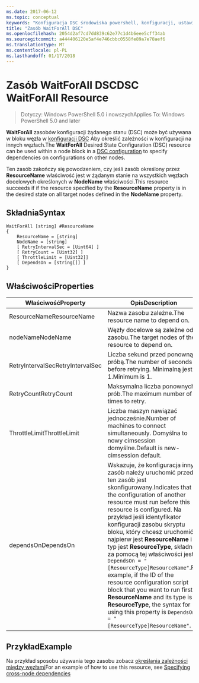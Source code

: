 ```yaml
---
ms.date: 2017-06-12
ms.topic: conceptual
keywords: "Konfiguracja DSC środowiska powershell, konfiguracji, ustawienia"
title: "Zasób WaitForAll DSC"
ms.openlocfilehash: 2054d2af7cd7dd839c62e77c1d4b6eee5cff34ab
ms.sourcegitcommit: a444406120e5af4e746cbbc0558fe89a7e78aef6
ms.translationtype: MT
ms.contentlocale: pl-PL
ms.lasthandoff: 01/17/2018
---
```

# <a name="dsc-waitforall-resource"></a><span data-ttu-id="a739d-103">Zasób WaitForAll DSC</span><span class="sxs-lookup"><span data-stu-id="a739d-103">DSC WaitForAll Resource</span></span>

> <span data-ttu-id="a739d-104">Dotyczy: Windows PowerShell 5.0 i nowszych</span><span class="sxs-lookup"><span data-stu-id="a739d-104">Applies To: Windows PowerShell 5.0 and later</span></span>

<span data-ttu-id="a739d-105">**WaitForAll** zasobów konfiguracji żądanego stanu (DSC) może być używana w bloku węzła w [konfiguracji DSC](configurations.md) Aby określić zależności w konfiguracji na innych węzłach.</span><span class="sxs-lookup"><span data-stu-id="a739d-105">The **WaitForAll** Desired State Configuration (DSC) resource can be used within a node block in a [DSC configuration](configurations.md) to specify dependencies on configurations on other nodes.</span></span>

<span data-ttu-id="a739d-106">Ten zasób zakończy się powodzeniem, czy jeśli zasób określony przez **ResourceName** właściwość jest w żądanym stanie na wszystkich węzłach docelowych określonych w **NodeName** właściwości.</span><span class="sxs-lookup"><span data-stu-id="a739d-106">This resource succeeds if if the resource specified by the **ResourceName** property is in the desired state on all target nodes defined in the **NodeName** property.</span></span>


## <a name="syntax"></a><span data-ttu-id="a739d-107">Składnia</span><span class="sxs-lookup"><span data-stu-id="a739d-107">Syntax</span></span>

```
WaitForAll [string] #ResourceName
{
    ResourceName = [string]
    NodeName = [string]
    [ RetryIntervalSec = [Uint64] ]
    [ RetryCount = [Uint32] ] 
    [ ThrottleLimit = [Uint32]]
    [ DependsOn = [string[]] ]
}
```

## <a name="properties"></a><span data-ttu-id="a739d-108">Właściwości</span><span class="sxs-lookup"><span data-stu-id="a739d-108">Properties</span></span>

|  <span data-ttu-id="a739d-109">Właściwość</span><span class="sxs-lookup"><span data-stu-id="a739d-109">Property</span></span>  |  <span data-ttu-id="a739d-110">Opis</span><span class="sxs-lookup"><span data-stu-id="a739d-110">Description</span></span>   | 
|---|---| 
| <span data-ttu-id="a739d-111">ResourceName</span><span class="sxs-lookup"><span data-stu-id="a739d-111">ResourceName</span></span>| <span data-ttu-id="a739d-112">Nazwa zasobu zależne.</span><span class="sxs-lookup"><span data-stu-id="a739d-112">The resource name to depend on.</span></span>| 
| <span data-ttu-id="a739d-113">nodeName</span><span class="sxs-lookup"><span data-stu-id="a739d-113">NodeName</span></span>| <span data-ttu-id="a739d-114">Węzły docelowe są zależne od zasobu.</span><span class="sxs-lookup"><span data-stu-id="a739d-114">The target nodes of the resource to depend on.</span></span>| 
| <span data-ttu-id="a739d-115">RetryIntervalSec</span><span class="sxs-lookup"><span data-stu-id="a739d-115">RetryIntervalSec</span></span>| <span data-ttu-id="a739d-116">Liczba sekund przed ponowną próbą.</span><span class="sxs-lookup"><span data-stu-id="a739d-116">The number of seconds before retrying.</span></span> <span data-ttu-id="a739d-117">Minimalną jest 1.</span><span class="sxs-lookup"><span data-stu-id="a739d-117">Minimum is 1.</span></span>| 
| <span data-ttu-id="a739d-118">RetryCount</span><span class="sxs-lookup"><span data-stu-id="a739d-118">RetryCount</span></span>| <span data-ttu-id="a739d-119">Maksymalna liczba ponownych prób.</span><span class="sxs-lookup"><span data-stu-id="a739d-119">The maximum number of times to retry.</span></span>| 
| <span data-ttu-id="a739d-120">ThrottleLimit</span><span class="sxs-lookup"><span data-stu-id="a739d-120">ThrottleLimit</span></span>| <span data-ttu-id="a739d-121">Liczba maszyn nawiązać jednocześnie.</span><span class="sxs-lookup"><span data-stu-id="a739d-121">Number of machines to connect simultaneously.</span></span> <span data-ttu-id="a739d-122">Domyślna to nowy cimsession domyślne.</span><span class="sxs-lookup"><span data-stu-id="a739d-122">Default is new-cimsession default.</span></span>| 
| <span data-ttu-id="a739d-123">dependsOn</span><span class="sxs-lookup"><span data-stu-id="a739d-123">DependsOn</span></span> | <span data-ttu-id="a739d-124">Wskazuje, że konfiguracja inny zasób należy uruchomić przed ten zasób jest skonfigurowany.</span><span class="sxs-lookup"><span data-stu-id="a739d-124">Indicates that the configuration of another resource must run before this resource is configured.</span></span> <span data-ttu-id="a739d-125">Na przykład jeśli identyfikator konfiguracji zasobu skryptu bloku, który chcesz uruchomić najpierw jest __ResourceName__ i jej typ jest __ResourceType__, składnia za pomocą tej właściwości jest `DependsOn = "[ResourceType]ResourceName"`.</span><span class="sxs-lookup"><span data-stu-id="a739d-125">For example, if the ID of the resource configuration script block that you want to run first is __ResourceName__ and its type is __ResourceType__, the syntax for using this property is `DependsOn = "[ResourceType]ResourceName"`.</span></span>|


## <a name="example"></a><span data-ttu-id="a739d-126">Przykład</span><span class="sxs-lookup"><span data-stu-id="a739d-126">Example</span></span>

<span data-ttu-id="a739d-127">Na przykład sposobu używania tego zasobu zobacz [określania zależności między węzłami](crossNodeDependencies.md)</span><span class="sxs-lookup"><span data-stu-id="a739d-127">For an example of how to use this resource, see [Specifying cross-node dependencies](crossNodeDependencies.md)</span></span>


